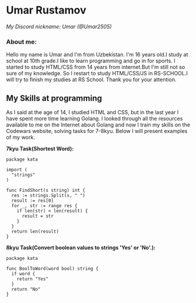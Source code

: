 # Umar Rustamov
_My Discord nickname: Umar (@Umar2505)_

### About me:

Hello my name is Umar and I'm from Uzbekistan. I'm 16 years old.I study at school at 10th grade.I like to learn programming and go in for sports. I started to study HTML/CSS from 14 years from internet.But I'm still not so sure of my knowledge. So I restart to study HTML/CSS/JS in RS-SCHOOL.I will try to finish my studies at RS School. Thank you for your attention.

## My Skills at programming

As I said at the age of 14, I studied HTML and CSS, but in the last year I have spent more time learning Golang. I looked through all the resources available to me on the Internet about Golang and now I train my skills on the Codewars website, solving tasks for 7-8kyu. Below I will present examples of my work.

__7kyu Task(Shortest Word):__
```golang
package kata

import (
  "strings"
)

func FindShort(s string) int {
  res := strings.Split(s, " ")
  result := res[0]
  for _, str := range res {
    if len(str) < len(result) {
      result = str
    }
  }
  return len(result)
}
```

__8kyu Task(Convert boolean values to strings 'Yes' or 'No'.):__
```golang
package kata

func BoolToWord(word bool) string {
  if word {
    return "Yes"
  }
  return "No"
}
```